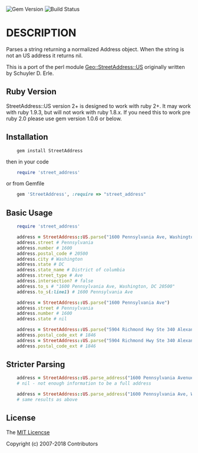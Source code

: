 ![Gem Version](http://img.shields.io/gem/v/StreetAddress.svg)
![Build Status](https://circleci.com/gh/derrek/street-address.svg?style=shield)

# DESCRIPTION

Parses a string returning a normalized Address object. When the string is not an US address it returns nil.

This is a port of the perl module [Geo::StreetAddress::US](https://github.com/timbunce/Geo-StreetAddress-US) originally written by Schuyler D. Erle.

## Ruby Version
StreetAddress::US version 2+ is designed to work with ruby 2+.  It may work with ruby 1.9.3, but will not work with ruby 1.8.x. If you need this to work pre ruby 2.0 please use gem version 1.0.6 or below.

## Installation

```shell
    gem install StreetAddress
```

then in your code

```ruby
    require 'street_address'
```

or from Gemfile

```ruby
    gem 'StreetAddress', :require => "street_address"
```

## Basic Usage

```ruby
    require 'street_address'

    address = StreetAddress::US.parse("1600 Pennsylvania Ave, Washington, DC, 20500")
    address.street # Pennsylvania
    address.number # 1600
    address.postal_code # 20500
    address.city # Washington
    address.state # DC
    address.state_name # District of columbia
    address.street_type # Ave
    address.intersection? # false
    address.to_s # "1600 Pennsylvania Ave, Washington, DC 20500"
    address.to_s(:line1) # 1600 Pennsylvania Ave

    address = StreetAddress::US.parse("1600 Pennsylvania Ave")
    address.street # Pennsylvania
    address.number # 1600
    address.state # nil

    address = StreetAddress::US.parse("5904 Richmond Hwy Ste 340 Alexandria VA 22303-1864")
    address.postal_code_ext # 1846
    address = StreetAddress::US.parse("5904 Richmond Hwy Ste 340 Alexandria VA 223031864")
    address.postal_code_ext # 1846
```
## Stricter Parsing

```ruby
    address = StreetAddress::US.parse_address("1600 Pennsylvania Avenue")
    # nil - not enough information to be a full address

    address = StreetAddress::US.parse_address("1600 Pennsylvania Ave, Washington, DC, 20500")
    # same results as above
```

## License
The [MIT Licencse](http://opensource.org/licenses/MIT)

Copyright (c) 2007-2018 Contributors
